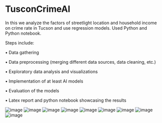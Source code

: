 # TusconCrimeAI
In this we analyze the factors of streetlight location and household income on crime rate in Tucson and use regression models.
Used Python and Python notebook.

Steps include:

• Data gathering

• Data preprocessing (merging different data sources, data cleaning, etc.)

• Exploratory data analysis and visualizations

• Implementation of at least AI models

• Evaluation of the models

• Latex report and python notebook showcasing the results


![image](https://github.com/user-attachments/assets/f2edb99b-dbe6-46fb-a1e4-0cf3e187651b)
![image](https://github.com/user-attachments/assets/1153a8f3-7903-4d1b-916b-d89c9d461c2b)
![image](https://github.com/user-attachments/assets/c7470bd0-ac3d-4acb-a198-2cb99fe6e4c9)
![image](https://github.com/user-attachments/assets/bd36dbce-a747-42fa-a503-a1000ae85022)
![image](https://github.com/user-attachments/assets/d61c7724-99ef-48e9-99fa-c920c06806e1)
![image](https://github.com/user-attachments/assets/de2d12a4-b4f2-47bb-ab55-4299ab4c5358)
![image](https://github.com/user-attachments/assets/692802d7-902b-46d6-9ca4-18f9c69ac5c5)
![image](https://github.com/user-attachments/assets/310f839a-211c-49a5-b1c7-ca487c769f64)
![image](https://github.com/user-attachments/assets/c03d5296-de61-4d94-a272-043152acd4b5)
